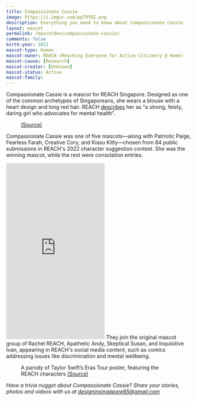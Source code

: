 ```yaml
---
title: Compassionate Cassie
image: https://i.imgur.com/pp79fDI.png 
description: Everything you need to know about Compassionate Cassie
layout: mascot
permalink: /mascotdex/compassionate-cassie/
comments: false
birth-year: 2022
mascot-type: Human
mascot-owner: REACH (Reaching Everyone for Active Citizenry @ Home)
mascot-cause: [Research]
mascot-creator: [Unknown]
mascot-status: Active
mascot-family:
---
```


Compassionate Cassie is a mascot for REACH Singapore. Designed as one of the common archetypes of Singaporeans, she wears a blouse with a heart design and long red hair. REACH <a href="https://www.reach.gov.sg/who-we-are/reach-characters">describes</a> her as “a strong, feisty, daring girl who advocates for mental health”.

<figure>
<img src="https://i.imgur.com/G7gki3M.png" alt="">
<figcaption> <a href="https://www.reach.gov.sg/who-we-are/reach-characters">(Source)</a></figcaption>
</figure>

Compassionate Cassie was one of five mascots—along with Patriotic Paige, Fearless Farah, Creative Cory, and Kiasu Kitty—chosen from 84 public submissions in REACH's 2022 character suggestion contest. She was the winning mascot, while the rest were consolation entries.

<iframe src="https://www.facebook.com/plugins/video.php?height=476&href=https%3A%2F%2Fwww.facebook.com%2FREACHSingapore%2Fvideos%2F766782307833574%2F&show_text=false&width=267&t=0" width="267" height="476" style="border:none;overflow:hidden" scrolling="no" frameborder="0" allowfullscreen="true" allow="autoplay; clipboard-write; encrypted-media; picture-in-picture; web-share" allowFullScreen="true"></iframe>
They join the original mascot group of Rachel REACH, Apathetic Andy, Skeptical Susan, and Inquisitive Ivan, appearing in REACH's social media content, such as comics addressing issues like discrimination and mental wellbeing.
<figure>
<img src="https://i.imgur.com/C1A4Vv1.jpg" alt="">
<figcaption>A parody of Taylor Swift’s Eras Tour poster, featuring the REACH characters <a href="https://www.facebook.com/photo/?fbid=793956392765655&set=a.223512983143335" target="_blank">(Source)</a></figcaption>
</figure>

<i>Have a trivia nugget about Compassionate Cassie? Share your stories, photos and videos with us at designinsingapore65@gmail.com</i>
